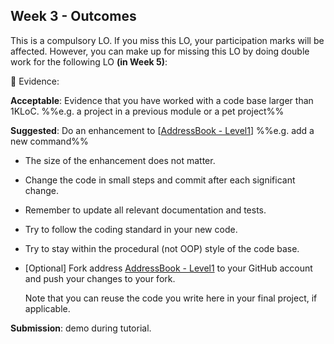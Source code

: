 <link rel="stylesheet" href="{{baseUrl}}/css/main.css">
<link rel="stylesheet" href="{{baseUrl}}/css/schedule.css">

<div class="website-content">

## Week 3 - Outcomes

<div id="main">

<!-- ==================================================================================================== -->

<include src="outcome-remoteRepo.md" />

<!-- ==================================================================================================== -->

<include src="outcome-refactor.md" />

<!-- ==================================================================================================== -->

<panel type="danger" header="**`W3.3` Can work with a 1KLoC code base :star: ==[Compulsory]==**" expandable no-close>
  <panel header=":dart: Evidence" expanded>

<tip-box type="important"> 

This is a compulsory LO. If you miss this LO, your participation marks will be affected. However, you can make up for missing this LO by doing double work for the following LO **(in Week 5)**:

<panel type="seamless" header="[For Reference] details of the Week 5 LO mentioned above">

:dart: Evidence:

<include src="../week5/outcomes.md#lo-2kloc"/>

</panel>

</tip-box>

**Acceptable**: Evidence that you have worked with a code base larger than 1KLoC. %%e.g. a project in a previous module or a pet project%%

**Suggested**: Do an enhancement to [[AddressBook - Level1](https://github.com/nus-cs2103-AY1718S1/addressbook-level1)]  %%e.g. add a new command%%

* The size of the enhancement does not matter.
* Change the code in small steps and commit after each significant change.
* Remember to update all relevant documentation and tests.
* Try to follow the coding standard in your new code.
* Try to stay within the procedural (not OOP) style of the code base.
* [Optional] Fork address [AddressBook - Level1](https://github.com/nus-cs2103-AY1718S1/addressbook-level1) to your GitHub account and push your changes to your fork.

  <tip-box type="tip">
  
  Note that you can reuse the code you write here in your final project, if applicable.
 
  </tip-box>

**Submission**: demo during tutorial.

  </panel>
</panel>

<!-- ==================================================================================================== -->

<include src="outcome-styleGuide.md" />

<!-- ==================================================================================================== -->

<include src="outcome-readability.md" />

<!-- ==================================================================================================== -->

<include src="outcome-naming.md" />

<!-- ==================================================================================================== -->

<include src="outcome-codingPractice.md" />

<!-- ==================================================================================================== -->

<include src="outcome-gitHistory.md" />

<!-- ==================================================================================================== -->

<include src="outcome-ide.md" />

<!-- ==================================================================================================== -->

<include src="outcome-comment.md" />

<!-- ==================================================================================================== -->

</div>
</div>
